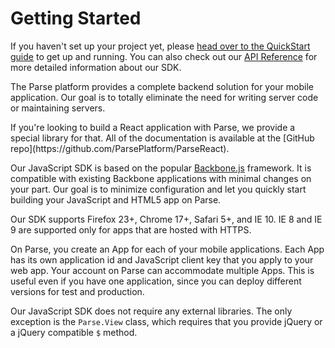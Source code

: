 # Getting Started

If you haven't set up your project yet, please [head over to the QuickStart guide](/apps/quickstart#js/native/blank) to get up and running. You can also check out our [API Reference](/docs/js/api/) for more detailed information about our SDK.

The Parse platform provides a complete backend solution for your mobile application. Our goal is to totally eliminate the need for writing server code or maintaining servers.

<div class='tip info'><div>
  If you're looking to build a React application with Parse, we provide a special library for that. All of the documentation is available at the [GitHub repo](https://github.com/ParsePlatform/ParseReact).
</div></div>

Our JavaScript SDK is based on the popular [Backbone.js](http://documentcloud.github.com/backbone/) framework. It is compatible with existing Backbone applications with minimal changes on your part. Our goal is to minimize configuration and let you quickly start building your JavaScript and HTML5 app on Parse.

Our SDK supports Firefox 23+, Chrome 17+, Safari 5+, and IE 10. IE 8 and IE 9 are supported only for apps that are hosted with HTTPS.

On Parse, you create an App for each of your mobile applications. Each App has its own application id and JavaScript client key that you apply to your web app. Your account on Parse can accommodate multiple Apps. This is useful even if you have one application, since you can deploy different versions for test and production.

Our JavaScript SDK does not require any external libraries. The only exception is the `Parse.View` class, which requires that you provide jQuery or a jQuery compatible `$` method.
